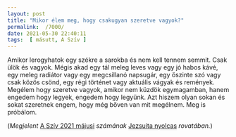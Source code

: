 ```yaml
---
layout: post
title: "Mikor élem meg, hogy csakugyan szeretve vagyok?"
permalink:  /7000/ 
date: 2021-05-30 22:40:11
tags:  [ másutt, A Szív ] 
---
```

Amikor lerogyhatok egy székre a sarokba és nem kell tennem semmit. Csak ülök és vagyok. Mégis akad egy tál meleg leves vagy egy jó habos kávé, egy meleg radiátor vagy egy megcsillanó napsugár, egy őszinte szó vagy csak közös csönd, egy régi történet vagy aktuális vágyak és remények. Megélem hogy szeretve vagyok, amikor nem küzdök egymagamban, hanem engedem hogy legyek, engedem hogy legyünk.
Azt hiszem olyan sokan és sokat szeretnek engem, hogy még bőven van mit megélnem. Meg is próbálom.

(*Megjelent* [A Szív 2021 májusi](https://jezsuitakiado.hu/folyoirat/2021-majus/) *számának* [Jezsuita nyolcas](https://jezsuitakiado.hu/rovatok/jezsuita-nyolcas/) *rovatában.*)


